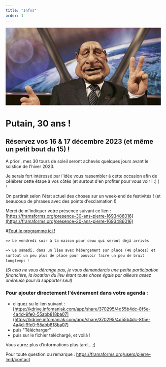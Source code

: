 ```yaml
---
title: "Infos"
order: 1
---
```

![Image de la version de Chirac dans les Guignols de l'info avec son fameux "putain, 2ans  !"](/images/canal-ressuscite-les-guignols-pour-rendre-hommage-jacques-chirac.jpg)

# **Putain, 30 ans !**

## Réservez vos 16 & 17 décembre 2023 (et même un petit bout du 15) !

A priori, mes 30 tours de soleil seront achevés quelques jours avant le solstice de l'hiver 2023.

Je serais fort intéressé par l'idée vous rassembler à cette occasion afin de célébrer cette étape à vos côtés (et surtout d'en profiter pour vous voir ! :) ) !

On partirait selon l'état actuel des choses sur un week-end de festivités ! (et beaucoup de phrases avec des points d'exclamation !)



Merci de m'indiquer votre présence suivant ce lien : [https://framaforms.org/presence-30-ans-pierre-1693486016](https://framaforms.org/presence-30-ans-pierre-1693486016)

#[Tout le programme ici !](https://pierre-404.github.io/30-ans-pierre/programme.html)

`=> Le vendredi soir à la maison pour ceux qui seront déjà arrivés
`

`=> Le samedi, dans un lieu avec hébergement sur place (48 places) et surtout un peu plus de place pour pouvoir faire un peu de bruit longtemps !`


_(Si cela ne vous dérange pas, je vous demanderais une petite participation financière, la location du lieu étant toute chose égale par ailleurs assez onéreuse pour la supporter seul)_

### Pour ajouter directement l'événement dans votre agenda :

- cliquez su le lien suivant : [https://kdrive.infomaniak.com/app/share/370295/4d55b4dc-8f5e-4a4d-9fe0-55abb818ba07](https://kdrive.infomaniak.com/app/share/370295/4d55b4dc-8f5e-4a4d-9fe0-55abb818ba07)
- puis "Télécharger"
- puis sur le fichier téléchargé, et voilà !



Vous aurez plus d'informations plus tard... ;)


Pour toute question ou remarque : [https://framaforms.org/users/pierre-lmd/contact ](https://framaforms.org/users/pierre-lmd/contact) 